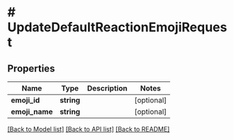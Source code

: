# # UpdateDefaultReactionEmojiRequest

## Properties

Name | Type | Description | Notes
------------ | ------------- | ------------- | -------------
**emoji_id** | **string** |  | [optional]
**emoji_name** | **string** |  | [optional]

[[Back to Model list]](../../README.md#models) [[Back to API list]](../../README.md#endpoints) [[Back to README]](../../README.md)
